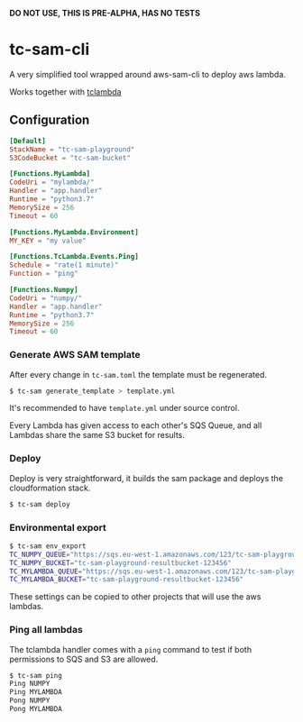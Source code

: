 **DO NOT USE, THIS IS PRE-ALPHA, HAS NO TESTS**

# tc-sam-cli

A very simplified tool wrapped around aws-sam-cli to deploy aws lambda.

Works together with [tclambda](https://pypi.org/project/tclambda/)

## Configuration

```toml
[Default]
StackName = "tc-sam-playground"
S3CodeBucket = "tc-sam-bucket"

[Functions.MyLambda]
CodeUri = "mylambda/"
Handler = "app.handler"
Runtime = "python3.7"
MemorySize = 256
Timeout = 60

[Functions.MyLambda.Environment]
MY_KEY = "my value"

[Functions.TcLambda.Events.Ping]
Schedule = "rate(1 minute)"
Function = "ping"

[Functions.Numpy]
CodeUri = "numpy/"
Handler = "app.handler"
Runtime = "python3.7"
MemorySize = 256
Timeout = 60
```

### Generate AWS SAM template

After every change in `tc-sam.toml` the template must be regenerated.

```sh
$ tc-sam generate_template > template.yml
```

It's recommended to have `template.yml` under source control.

Every Lambda has given access to each other's SQS Queue, and all Lambdas share the same S3 bucket for results. 

### Deploy

Deploy is very straightforward, it builds the sam package and deploys the cloudformation stack.

```sh
$ tc-sam deploy
```

### Environmental export

```sh
$ tc-sam env_export
TC_NUMPY_QUEUE="https://sqs.eu-west-1.amazonaws.com/123/tc-sam-playground-NumpySqs-ABC"
TC_NUMPY_BUCKET="tc-sam-playground-resultbucket-123456"
TC_MYLAMBDA_QUEUE="https://sqs.eu-west-1.amazonaws.com/123/tc-sam-playground-TcLambdaSqs-ABC"
TC_MYLAMBDA_BUCKET="tc-sam-playground-resultbucket-123456"
```

These settings can be copied to other projects that will use the aws lambdas.

### Ping all lambdas

The tclambda handler comes with a `ping` command to test if both permissions to SQS and S3 are allowed.

```sh
$ tc-sam ping
Ping NUMPY
Ping MYLAMBDA
Pong NUMPY
Pong MYLAMBDA
```
